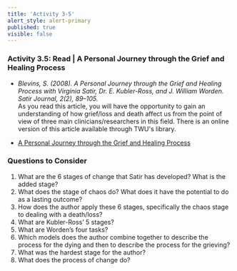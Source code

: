 ```yaml
---
title: 'Activity 3-5'
alert_style: alert-primary
published: true
visible: false
---
```


### Activity 3.5: Read | A Personal Journey through the Grief and Healing Process

- _Blevins, S. (2008). A Personal Journey through the Grief and Healing Process with Virginia Satir, Dr. E. Kubler-Ross, and J. William Worden. Satir Journal, 2(2), 89–105._
<br>As you read this article, you will have the opportunity to gain an understanding of how grief/loss and death affect us from the point of view of three main clinicians/researchers in this field. There is an online version of this article available through TWU's library.

- [A Personal Journey through the Grief and Healing Process](The_Satir_Journal.pdf)

### Questions to Consider

1. What are the 6 stages of change that Satir has developed? What is the added stage?
2. What does the stage of chaos do? What does it have the potential to do as a lasting outcome?
3. How does the author apply these 6 stages, specifically the chaos stage to dealing with a death/loss?
4. What are Kubler-Ross’ 5 stages?
5. What are Worden’s four tasks?
6. Which models does the author combine together to describe the process for the dying and then to describe the process for the grieving?
7. What was the hardest stage for the author?
8. What does the process of change do?

<!--
[h5p id="464"]
-->